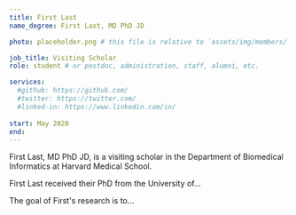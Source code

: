 ```yaml
---
title: First Last
name_degree: First Last, MD PhD JD

photo: placeholder.png # this file is relative to `assets/img/members/`

job_title: Visiting Scholar
role: student # or postdoc, administration, staff, alumni, etc.

services:
  #github: https://github.com/
  #twitter: https://twitter.com/
  #linked-in: https://www.linkedin.com/in/
  
start: May 2020
end:
---
```

First Last, MD PhD JD, is a visiting scholar in the Department of Biomedical Informatics at Harvard Medical School.

First Last received their PhD from the University of...
 
The goal of First's research is to...
